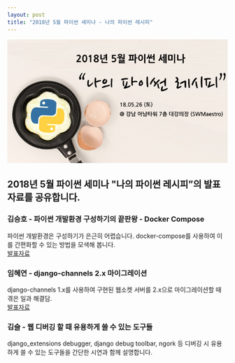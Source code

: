 ```yaml
---
layout: post
title: "2018년 5월 파이썬 세미나 - 나의 파이썬 레시피"
---
```


![파이썬세미나](/assets/2018/2018-05-seminar-cover.jpg)  


## 2018년 5월 파이썬 세미나 "나의 파이썬 레시피”의 발표 자료를 공유합니다.  

### 김승호 - 파이썬 개발환경 구성하기의 끝판왕 - Docker Compose  
파이썬 개발환경은 구성하기가 은근히 어렵습니다. docker-compose를 사용하여 이를 간편화할 수 있는 방법을 모색해 봅니다.  
[발표자료](https://drive.google.com/open?id=1z1yr0EZq99uLyB28zxLtboF3PSfNrSXD)  

### 임혜연 - django-channels 2.x 마이그레이션  
django-channels 1.x를 사용하여 구현된 웹소켓 서버를 2.x으로 마이그레이션할 때 겪은 일과 해결담.  
[발표자료](https://drive.google.com/open?id=1vUJHxh8vhlLvlgGxqBmYHjiY0FTOiiML)

### 김슬 - 웹 디버깅 할 때 유용하게 쓸 수 있는 도구들  
django_extensions debugger, django debug toolbar, ngork 등 디버깅 시 유용하게 쓸 수 있는 도구들을 간단한 시연과 함께 설명합니다.  

